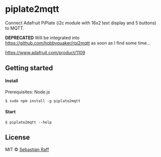 # piplate2mqtt

Connect Adafruit PiPlate (i2c module with 16x2 text display and 5 buttons) to MQTT.

**DEPRECATED** Will be integrated into https://github.com/hobbyquaker/rpi2mqtt as soon as I find some time...

https://www.adafruit.com/product/1109


## Getting started

#### Install

Prerequisites: Node.js

`$ sudo npm install -g piplate2mqtt`


#### Start 

`$ piplate2mqtt --help`


## License

MIT © [Sebastian Raff](https://github.com/hobbyquaker)
